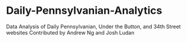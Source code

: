 # Daily-Pennsylvanian-Analytics
Data Analysis of Daily Pennsylvanian, Under the Button, and 34th Street websites
Contributed by Andrew Ng and Josh Ludan
